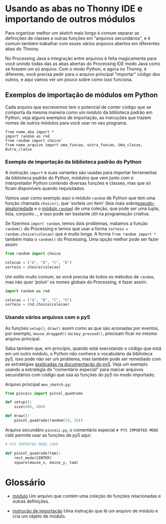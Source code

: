 # Usando as abas no Thonny IDE e importando de outros módulos

Para organizar melhor um *sketch* mais longo é comum separar as definições de classes e outras funções em "arquivos secundários", e é comum também trabalhar com esses vários arquivos abertos em diferentes abas do Thoony. 

No Processing Java a integração entre arquivos é feita magicamente para você unindo todas das as abas abertas do Processing IDE modo Java como se fossem um só arquivo. Com o modo Python, e agora no Thonny, é diferente, você precisa pedir para o arquivo principal "importar" código dos outros, e aqui vamos ver um pouco sobre como isso funciona.

## Exemplos de importação de módulos em Python

Cada arquivo que escrevemos tem o potencial de conter código que se comporta da mesma maneira como um *módulo* da biblioteca padrão em Python, veja alguns exemplos de importação, as instruções que trazem nomes de outros módulos para você usar no seu programa.

```
from nome_aba import *
import random as rnd
from random import choice`
from nome_arquivo import uma_funcao, outra_funcao, Uma_classe, Outra_classe
``` 

### Exemplo de importação da biblioteca padrão do Python

A instrução `import` e suas variantes são usadas para importar ferramentas da biblioteca padrão do Python, módulos que vem junto com o interpretador Python contendo diversas funções e classes, mas que só ficam disponíveis quando requisitados.

Vamos usar como exemplo aqui o módulo `random` de Python que tem uma função chamada `choice()`, que 'sorteia um item' (leia mais sobre[pseudo-aleatoriedade](aleatoriedade_1.md) e o [módulo `random`](aleatoriedade_2.md)) de uma coleção, que pode ser uma tupla, lista, conjunto..., e isso pode ser bastante útil na programação criativa.

Se fizermos `import random`, temos dois problemas, matamos a função `random()` do Processing e temos que usar a forma `sorteio = random.choice(colecao)` que é muito longa. A forma `from random import *` também mata o `random()` do Processing. Uma opção melhor pode ser fazer assim:

```python
from random import choice

colecao = ("A", "B", "C", "D")
sorteio = choice(colecao)
```

Um estilo muito comum, se você precisa de todos os métodos de `random`, mas não quer 'poluir' os nomes globais do Processing, é fazer assim:

```python
import random as rnd

colecao = ("A", "B", "C", "D")
sorteio = rnd.choice(colecao)
```

### Usando vários arquivos com o py5

As funções `setup()`,  `draw()` assim como as que são acionadas por eventos, por exemplo, `mouse_dragged()` ou `key_pressed()`, precisam ficar no mesmo arquivo principal.

Saba também que, em princípio, quando está executando o código que está em um outro módulo, o Python não conhece o vocabulário da biblioteca py5, isso pode não ser um problema, mas também pode ser remediado com as extratégias [explicadas na documentação do py5](http://py5coding.org/content/importing_py5_code.html). Veja um exemplo usando a estratégia do "comentário especial" para marcar arquivos secundários com código que usa as funções do py5 no modo importado;

Arquivo principal `meu_sketch.py`:

```python
from pinceis import pincel_quadrado 

def setup():
    size(400, 400)

def draw():
    pincel_quadrado(random(10, 20))
```

Arquivo secundáro `pinceis.py`, o comentário especial `# PY5 IMPORTED MODE CODE` permite usar as funções de py5 aqui:

```python
# PY5 IMPORTED MODE CODE

def pincel_quadrado(tam):
    rect_mode(CENTER)
    square(mouse_x, mouse_y, tam)
```

# Glossário

- [módulo](https://penseallen.github.io/PensePython2e/03-funcoes.html#termo:módulo)
   Um arquivo que contém uma coleção de funções relacionadas e outras definições.

- [instrução de importação](https://penseallen.github.io/PensePython2e/03-funcoes.html#termo:instrução%20de%20importação)
   Uma instrução que lê um arquivo de módulo e cria um objeto de módulo.
